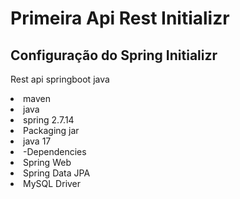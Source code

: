 # Primeira Api Rest Initializr

## Configuração do Spring Initializr
Rest api springboot java
<li>maven
<li>java
<li>spring 2.7.14
<li>Packaging jar
<li>java 17
<li>-Dependencies
<li>Spring Web
<li>Spring Data JPA
<li>MySQL Driver

